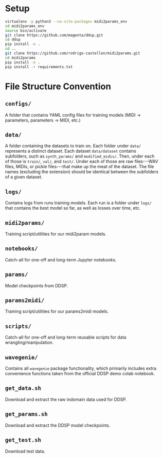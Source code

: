 # Setup

```sh
virtualenv -p python3 --no-site-packages midi2params_env
cd midi2params_env
source bin/activate
git clone https://github.com/magenta/ddsp.git
cd ddsp
pip install -e .
cd ..
git clone https://github.com/rodrigo-castellon/midi2params.git
cd midi2params
pip install -e .
pip install -r requirements.txt
```

# File Structure Convention

## `configs/`

A folder that contains YAML config files for training models (MIDI -> parameters, parameters -> MIDI, etc.)

## `data/`

A folder containing the datasets to train on. Each folder under `data/` represents a distinct dataset. Each dataset `data/dataset` contains subfolders, such as `synth_params/` and `modified_midis/`. Then, under each of those is `train/`, `val/`, and `test/`. Under each of those are raw files---WAV files, MIDIs, or pickle files---that make up the meat of the dataset. The file names (excluding the extension) should be identical between the subfolders of a given dataset.

## `logs/`

Contains logs from runs training models. Each run is a folder under `logs/` that contains the best model so far, as well as losses over time, etc.

## `midi2params/`

Training script/utilities for our midi2param models.

## `notebooks/`

Catch-all for one-off and long-term Jupyter notebooks.

## `params/`

Model checkpoints from DDSP.

## `params2midi/`

Training script/utilities for our params2midi models.

## `scripts/`

Catch-all for one-off and long-term reusable scripts for data wrangling/manipulation.

## `wavegenie/`

Contains all `wavegenie` package functionality, which primarily includes extra convenience functions taken from the official DDSP demo colab notebook.

## `get_data.sh`

Download and extract the raw indomain data used for DDSP.

## `get_params.sh`

Download and extract the DDSP model checkpoints.

## `get_test.sh`

Download test data.


